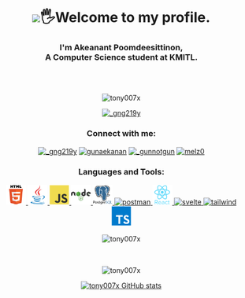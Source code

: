 <div align="center">
<h1><img src=":wave:" width="30">🖐️Welcome to my profile.</h1>
<h3>I'm Akeanant Poomdeesittinon, <br> A Computer Science student at KMITL.</h3></div>
</br>
</br>
<div>
<p align="center"> <img src="https://komarev.com/ghpvc/?username=tony007x&label=Profile%20views&color=70a0ff&style=flat-square" alt="tony007x" /> </p>
<p align="center"> <a href="https://twitter.com/_gng219y" target="blank"><img src="https://img.shields.io/twitter/follow/_gng219y?logo=twitter&style=for-the-badge" alt="_gng219y" /></a> </p>
</div>

<h3 align="center">Connect with me:</h3>
<p align="center">
<a href="https://twitter.com/_gng219y" target="blank"><img align="center" src="https://raw.githubusercontent.com/rahuldkjain/github-profile-readme-generator/master/src/images/icons/Social/twitter.svg" alt="_gng219y" height="30" width="40" /></a>
<a href="https://fb.com/gunaekanan" target="blank"><img align="center" src="https://raw.githubusercontent.com/rahuldkjain/github-profile-readme-generator/master/src/images/icons/Social/facebook.svg" alt="gunaekanan" height="30" width="40" /></a>
<a href="https://instagram.com/_gunnotgun" target="blank"><img align="center" src="https://raw.githubusercontent.com/rahuldkjain/github-profile-readme-generator/master/src/images/icons/Social/instagram.svg" alt="_gunnotgun" height="30" width="40" /></a>
<a href="https://www.youtube.com/c/melz0" target="blank"><img align="center" src="https://raw.githubusercontent.com/rahuldkjain/github-profile-readme-generator/master/src/images/icons/Social/youtube.svg" alt="melz0" height="30" width="40" /></a>
</p>

<h3 align="center">Languages and Tools:</h3>
<p align="center">  
  <a href="https://www.w3.org/html/" target="_blank" rel="noreferrer"> <img src="https://raw.githubusercontent.com/devicons/devicon/master/icons/html5/html5-original-wordmark.svg" alt="html5" width="40" height="40"/> </a> 
  <a href="https://www.java.com" target="_blank" rel="noreferrer"> <img src="https://raw.githubusercontent.com/devicons/devicon/master/icons/java/java-original.svg" alt="java" width="40" height="40"/> </a> 
  <a href="https://developer.mozilla.org/en-US/docs/Web/JavaScript" target="_blank" rel="noreferrer"> <img src="https://raw.githubusercontent.com/devicons/devicon/master/icons/javascript/javascript-original.svg" alt="javascript" width="40" height="40"/> </a> 
  <a href="https://nodejs.org" target="_blank" rel="noreferrer"> <img src="https://raw.githubusercontent.com/devicons/devicon/master/icons/nodejs/nodejs-original-wordmark.svg" alt="nodejs" width="40" height="40"/> </a> 
  <a href="https://www.postgresql.org" target="_blank" rel="noreferrer"> <img src="https://raw.githubusercontent.com/devicons/devicon/master/icons/postgresql/postgresql-original-wordmark.svg" alt="postgresql" width="40" height="40"/> </a> 
  <a href="https://postman.com" target="_blank" rel="noreferrer"> <img src="https://www.vectorlogo.zone/logos/getpostman/getpostman-icon.svg" alt="postman" width="40" height="40"/> </a>
  <a href="https://reactjs.org/" target="_blank" rel="noreferrer"> <img src="https://raw.githubusercontent.com/devicons/devicon/master/icons/react/react-original-wordmark.svg" alt="react" width="40" height="40"/> </a> 
  <a href="https://svelte.dev" target="_blank" rel="noreferrer"> <img src="https://upload.wikimedia.org/wikipedia/commons/1/1b/Svelte_Logo.svg" alt="svelte" width="40" height="40"/> </a> 
  <a href="https://tailwindcss.com/" target="_blank" rel="noreferrer"> <img src="https://www.vectorlogo.zone/logos/tailwindcss/tailwindcss-icon.svg" alt="tailwind" width="40" height="40"/> </a> 
  <a href="https://www.typescriptlang.org/" target="_blank" rel="noreferrer"> <img src="https://raw.githubusercontent.com/devicons/devicon/master/icons/typescript/typescript-original.svg" alt="typescript" width="40" height="40"/> </a> </p>

<p align="center" ><img align="center" src="https://github-readme-stats.vercel.app/api/top-langs?username=tony007x&show_icons=true&theme=cobalt&locale=en&layout=compact" alt="tony007x" /></p>
</br>
<p align="center"> <img align="center" src="https://github-readme-streak-stats.herokuapp.com/?user=tony007x&theme=dark" alt="tony007x" /></p>

<p align="center"><a href="http://www.github.com/tony007x"><img src="https://github-readme-stats.vercel.app/api?username=tony007x&show&#95;icons=true&hide=&count&#95;private=true&title&#95;color=ef4444&text&#95;color=ffffff&icon&#95;color=ef4444&bg&#95;color=1c1917&hide&#95;border=true&show&#95;icons=true" alt="tony007x GitHub stats" /></a></p>
